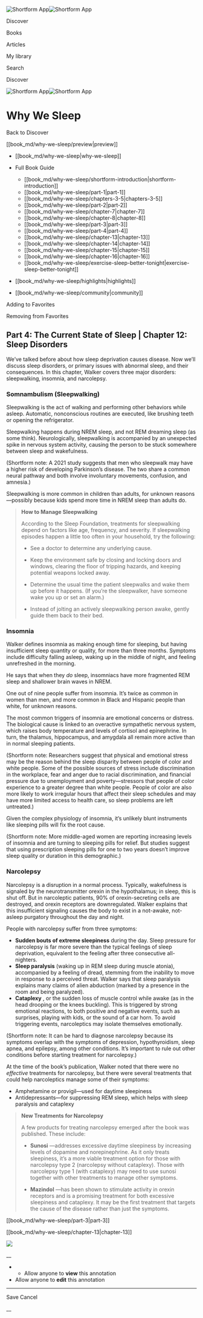 ![Shortform App](/img/logo.36a2399e.svg)![Shortform App](/img/logo-dark.70c1b072.svg)

Discover

Books

Articles

My library

Search

Discover

![Shortform App](/img/logo.36a2399e.svg)![Shortform App](/img/logo-dark.70c1b072.svg)

# Why We Sleep

Back to Discover

[[book_md/why-we-sleep/preview|preview]]

  * [[book_md/why-we-sleep|why-we-sleep]]
  * Full Book Guide

    * [[book_md/why-we-sleep/shortform-introduction|shortform-introduction]]
    * [[book_md/why-we-sleep/part-1|part-1]]
    * [[book_md/why-we-sleep/chapters-3-5|chapters-3-5]]
    * [[book_md/why-we-sleep/part-2|part-2]]
    * [[book_md/why-we-sleep/chapter-7|chapter-7]]
    * [[book_md/why-we-sleep/chapter-8|chapter-8]]
    * [[book_md/why-we-sleep/part-3|part-3]]
    * [[book_md/why-we-sleep/part-4|part-4]]
    * [[book_md/why-we-sleep/chapter-13|chapter-13]]
    * [[book_md/why-we-sleep/chapter-14|chapter-14]]
    * [[book_md/why-we-sleep/chapter-15|chapter-15]]
    * [[book_md/why-we-sleep/chapter-16|chapter-16]]
    * [[book_md/why-we-sleep/exercise-sleep-better-tonight|exercise-sleep-better-tonight]]
  * [[book_md/why-we-sleep/highlights|highlights]]
  * [[book_md/why-we-sleep/community|community]]



Adding to Favorites 

Removing from Favorites 

## Part 4: The Current State of Sleep | Chapter 12: Sleep Disorders

We’ve talked before about how sleep deprivation causes disease. Now we’ll discuss sleep disorders, or primary issues with abnormal sleep, and their consequences. In this chapter, Walker covers three major disorders: sleepwalking, insomnia, and narcolepsy.

### Somnambulism (Sleepwalking)

Sleepwalking is the act of walking and performing other behaviors while asleep. Automatic, nonconscious routines are executed, like brushing teeth or opening the refrigerator.

Sleepwalking happens during NREM sleep, and not REM dreaming sleep (as some think). Neurologically, sleepwalking is accompanied by an unexpected spike in nervous system activity, causing the person to be stuck somewhere between sleep and wakefulness.

(Shortform note: A 2021 study suggests that men who sleepwalk may have a higher risk of developing Parkinson’s disease. The two share a common neural pathway and both involve involuntary movements, confusion, and amnesia.)

Sleepwalking is more common in children than adults, for unknown reasons—possibly because kids spend more time in NREM sleep than adults do.

> **How to Manage Sleepwalking**
> 
> According to the Sleep Foundation, treatments for sleepwalking depend on factors like age, frequency, and severity. If sleepwalking episodes happen a little too often in your household, try the following:
> 
>   * See a doctor to determine any underlying cause.
> 
>   * Keep the environment safe by closing and locking doors and windows, clearing the floor of tripping hazards, and keeping potential weapons locked away.
> 
>   * Determine the usual time the patient sleepwalks and wake them up before it happens. (If you’re the sleepwalker, have someone wake you up or set an alarm.)
> 
>   * Instead of jolting an actively sleepwalking person awake, gently guide them back to their bed.
> 
> 


### Insomnia

Walker defines insomnia as making enough time for sleeping, but having insufficient sleep quantity or quality, for more than three months. Symptoms include difficulty falling asleep, waking up in the middle of night, and feeling unrefreshed in the morning.

He says that when they _do_ sleep, insomniacs have more fragmented REM sleep and shallower brain waves in NREM.

One out of nine people suffer from insomnia. It’s twice as common in women than men, and more common in Black and Hispanic people than white, for unknown reasons.

The most common triggers of insomnia are emotional concerns or distress. The biological cause is linked to an overactive sympathetic nervous system, which raises body temperature and levels of cortisol and epinephrine. In turn, the thalamus, hippocampus, and amygdala all remain more active than in normal sleeping patients.

(Shortform note: Researchers suggest that physical and emotional stress may be the reason behind the sleep disparity between people of color and white people. Some of the possible sources of stress include discrimination in the workplace, fear and anger due to racial discrimination, and financial pressure due to unemployment and poverty—stressors that people of color experience to a greater degree than white people. People of color are also more likely to work irregular hours that affect their sleep schedules and may have more limited access to health care, so sleep problems are left untreated.)

Given the complex physiology of insomnia, it’s unlikely blunt instruments like sleeping pills will fix the root cause.

(Shortform note: More middle-aged women are reporting increasing levels of insomnia and are turning to sleeping pills for relief. But studies suggest that using prescription sleeping pills for one to two years doesn’t improve sleep quality or duration in this demographic.)

### Narcolepsy

Narcolepsy is a disruption in a normal process. Typically, wakefulness is signaled by the neurotransmitter orexin in the hypothalamus; in sleep, this is shut off. But in narcoleptic patients, 90% of orexin-secreting cells are destroyed, and orexin receptors are downregulated. Walker explains that this insufficient signaling causes the body to exist in a not-awake, not-asleep purgatory throughout the day and night.

People with narcolepsy suffer from three symptoms:

  * **Sudden bouts of extreme sleepiness** during the day. Sleep pressure for narcolepsy is far more severe than the typical feelings of sleep deprivation, equivalent to the feeling after three consecutive all-nighters. 
  * **Sleep paralysis** (waking up in REM sleep during muscle atonia), accompanied by a feeling of dread, stemming from the inability to move in response to a perceived threat. Walker says that sleep paralysis explains many claims of alien abduction (marked by a presence in the room and being paralyzed).
  * **Cataplexy** , or the sudden loss of muscle control while awake (as in the head drooping or the knees buckling). This is triggered by strong emotional reactions, to both positive and negative events, such as surprises, playing with kids, or the sound of a car horn. To avoid triggering events, narcoleptics may isolate themselves emotionally.



(Shortform note: It can be hard to diagnose narcolepsy because its symptoms overlap with the symptoms of depression, hypothyroidism, sleep apnea, and epilepsy, among other conditions. It’s important to rule out other conditions before starting treatment for narcolepsy.)

At the time of the book’s publication, Walker noted that there were no _effective_ treatments for narcolepsy, but there were several treatments that could help narcoleptics manage some of their symptoms:

  * Amphetamine or provigil—used for daytime sleepiness
  * Antidepressants—for suppressing REM sleep, which helps with sleep paralysis and cataplexy



> **New Treatments for Narcolepsy**
> 
> A few products for treating narcolepsy emerged after the book was published. These include:
> 
>   * **Sunosi** —addresses excessive daytime sleepiness by increasing levels of dopamine and norepinephrine. As it only treats sleepiness, it’s a more viable treatment option for those with narcolepsy type 2 (narcolepsy without cataplexy). Those with narcolepsy type 1 (with cataplexy) may need to use sunosi together with other treatments to manage other symptoms.
> 
>   * **Mazindol** —has been shown to stimulate activity in orexin receptors and is a promising treatment for both excessive sleepiness and cataplexy. It may be the first treatment that targets the cause of the disease rather than just the symptoms.
> 
> 


[[book_md/why-we-sleep/part-3|part-3]]

[[book_md/why-we-sleep/chapter-13|chapter-13]]

![](https://bat.bing.com/action/0?ti=56018282&Ver=2&mid=e54d6ded-1305-41cc-b646-92faeb343bb2&sid=72e6e650642c11eeb2dd2161d176fe8d&vid=72e70890642c11eeb72d79fe7b6df2c6&vids=0&msclkid=N&pi=0&lg=en-US&sw=800&sh=600&sc=24&nwd=1&tl=Shortform%20%7C%20Book&p=https%3A%2F%2Fwww.shortform.com%2Fapp%2Fbook%2Fwhy-we-sleep%2Fpart-4&r=&lt=1088&evt=pageLoad&sv=1&rn=23601)

__

  *   * Allow anyone to **view** this annotation
  * Allow anyone to **edit** this annotation



* * *

Save Cancel

__



